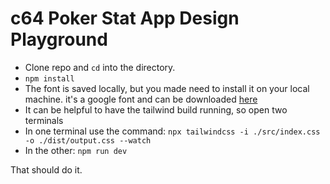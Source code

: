 # c64 Poker Stat App Design Playground

* Clone repo and ```cd``` into the directory.
* ```npm install```
* The font is saved locally, but you made need to install it on your local machine. it's a google font and can be downloaded [here](https://fonts.google.com/specimen/Press+Start+2P?query=press+)
* It can be helpful to have the tailwind build running, so open two terminals
* In one terminal use the command: 
    ```npx tailwindcss -i ./src/index.css -o ./dist/output.css --watch```
* In the other:
    ```npm run dev```
    
That should do it.
